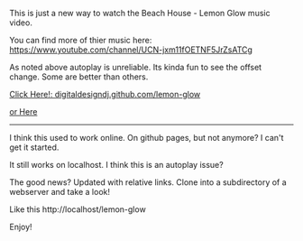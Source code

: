 This is just a new way to watch the Beach House - Lemon Glow music video. 

You can find more of thier music here: https://www.youtube.com/channel/UCN-jxm11fOETNF5JrZsATCg

As noted above autoplay is unreliable. Its kinda fun to see the offset change. Some are better than others. 

[Click Here!: digitaldesigndj.github.com/lemon-glow](https://digitaldesigndj.github.com/lemon-glow)

[or Here](https://lemon.hyprtxt.dev/)

---

I think this used to work online. On github pages, but not anymore? I can't get it started.

It still works on localhost. I think this is an autoplay issue?

The good news? Updated with relative links. Clone into a subdirectory of a webserver and take a look!

Like this http://localhost/lemon-glow

Enjoy!
